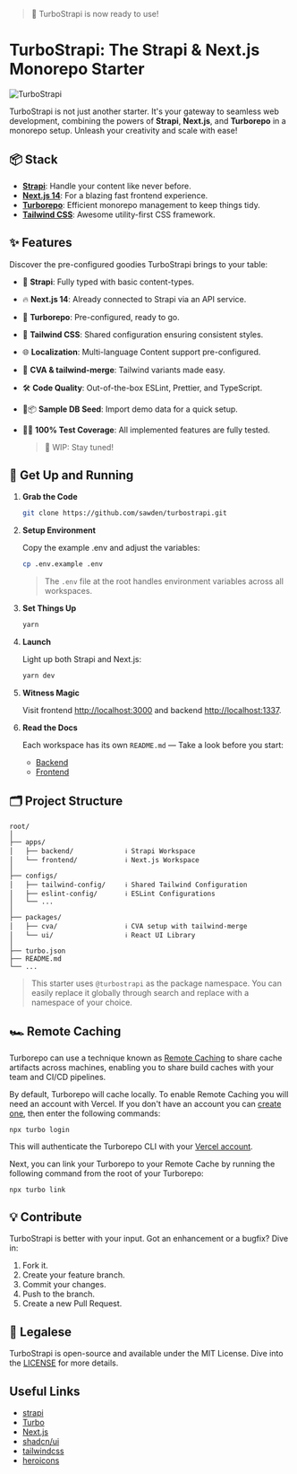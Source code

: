 > :partying_face: TurboStrapi is now ready to use!

# TurboStrapi: The Strapi & Next.js Monorepo Starter

![TurboStrapi](https://github-production-user-asset-6210df.s3.amazonaws.com/36924392/277128068-6fc3f7df-0e57-45be-bf3c-90b2c0f6e646.gif)

TurboStrapi is not just another starter. It's your gateway to seamless web development, combining the powers of **Strapi**, **Next.js**, and **Turborepo** in a monorepo setup. Unleash your creativity and scale with ease!

## 📦 Stack

- **[Strapi](https://strapi.io/)**: Handle your content like never before.
- **[Next.js 14](https://nextjs.org/)**: For a blazing fast frontend experience.
- **[Turborepo](https://turbo.build/repo)**: Efficient monorepo management to keep things tidy.
- **[Tailwind CSS](https://tailwindcss.com/)**: Awesome utility-first CSS framework.

## ✨ Features

Discover the pre-configured goodies TurboStrapi brings to your table:

- 🧩 **Strapi**: Fully typed with basic content-types.
- 🔥 **Next.js 14**: Already connected to Strapi via an API service.
- 💼 **Turborepo**: Pre-configured, ready to go.
- 🎨 **Tailwind CSS**: Shared configuration ensuring consistent styles.
- 🌐 **Localization**: Multi-language Content support pre-configured.
- 🎡 **CVA & tailwind-merge**: Tailwind variants made easy.
- 🛠️ **Code Quality**: Out-of-the-box ESLint, Prettier, and TypeScript.
- 🚧📦 **Sample DB Seed**: Import demo data for a quick setup.
- 🚧🧪 **100% Test Coverage**: All implemented features are fully tested.

  > 🚧 WIP: Stay tuned!

## 🚀 Get Up and Running

1. **Grab the Code**

   ```bash
   git clone https://github.com/sawden/turbostrapi.git
   ```

2. **Setup Environment**

   Copy the example .env and adjust the variables:

   ```bash
   cp .env.example .env
   ```

   > The `.env` file at the root handles environment variables across all workspaces.

3. **Set Things Up**

   ```bash
   yarn
   ```

4. **Launch**

   Light up both Strapi and Next.js:

   ```bash
   yarn dev
   ```

5. **Witness Magic**

   Visit frontend [http://localhost:3000](http://localhost:3000) and backend [http://localhost:1337](http://localhost:1337).

6. **Read the Docs**

   Each workspace has its own `README.md` — Take a look before you start:

   - [Backend](apps/backend/README.md)
   - [Frontend](apps/frontend/README.md)

## 🗂️ Project Structure

```
root/
│
├── apps/
│   ├── backend/             ℹ️ Strapi Workspace
│   └── frontend/            ℹ️ Next.js Workspace
│
├── configs/
│   ├── tailwind-config/     ℹ️ Shared Tailwind Configuration
│   ├── eslint-config/       ℹ️ ESLint Configurations
│   └── ...
│
├── packages/
│   ├── cva/                 ℹ️ CVA setup with tailwind-merge
│   └── ui/                  ℹ️ React UI Library
│
├── turbo.json
├── README.md
└── ...
```

> This starter uses `@turbostrapi` as the package namespace. You can easily replace it globally through search and replace with a namespace of your choice.

## 🏎️ Remote Caching

Turborepo can use a technique known as [Remote Caching](https://turbo.build/repo/docs/core-concepts/remote-caching) to share cache artifacts across machines, enabling you to share build caches with your team and CI/CD pipelines.

By default, Turborepo will cache locally. To enable Remote Caching you will need an account with Vercel. If you don't have an account you can [create one](https://vercel.com/signup), then enter the following commands:

```
npx turbo login
```

This will authenticate the Turborepo CLI with your [Vercel account](https://vercel.com/docs/concepts/personal-accounts/overview).

Next, you can link your Turborepo to your Remote Cache by running the following command from the root of your Turborepo:

```
npx turbo link
```

## 💡 Contribute

TurboStrapi is better with your input. Got an enhancement or a bugfix? Dive in:

1. Fork it.
2. Create your feature branch.
3. Commit your changes.
4. Push to the branch.
5. Create a new Pull Request.

## 📄 Legalese

TurboStrapi is open-source and available under the MIT License. Dive into the [LICENSE](./LICENSE) for more details.

## Useful Links

- [strapi](https://github.com/strapi/strapi)
- [Turbo](https://github.com/vercel/turbo)
- [Next.js](https://github.com/vercel/next.js)
- [shadcn/ui](https://github.com/shadcn-ui/ui)
- [tailwindcss](https://github.com/tailwindlabs/tailwindcss)
- [heroicons](https://github.com/tailwindlabs/heroicons)
